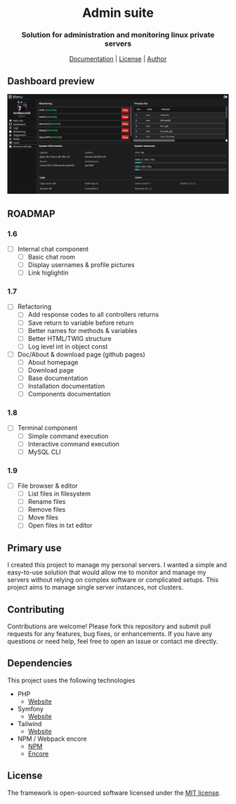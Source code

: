 # <h1 align="center">Admin suite</h1>
### <p align="center">Solution for administration and monitoring linux private servers</p>
<p align="center">
    <a href="https://github.com/lordbecvold/admin-suite/blob/main/DOC.MD" target="_blank">Documentation</a> |
    <a href="https://github.com/lordbecvold/admin-suite/blob/main/LICENSE" target="_blank">License</a> |
    <a href="https://becvar.xyz" target="_blank">Author</a>
</p>

## Dashboard preview
![Dashboard](.github/assets/preview.png)

## ROADMAP
### 1.6
- [ ] Internal chat component
    - [ ] Basic chat room
    - [ ] Display usernames & profile pictures
    - [ ] Link higlightin
### 1.7
- [ ] Refactoring
    - [ ] Add response codes to all controllers returns
    - [ ] Save return to variable before return
    - [ ] Better names for methods & variables
    - [ ] Better HTML/TWIG structure
    - [ ] Log level int in object const     
- [ ] Doc/About & download page (github pages)
    - [ ] About homepage
    - [ ] Download page
    - [ ] Base documentation
    - [ ] Installation documentation
    - [ ] Components documentation
### 1.8
- [ ] Terminal component
    - [ ] Simple command execution
    - [ ] Interactive command execution
    - [ ] MySQL CLI
### 1.9
- [ ] File browser & editor
    - [ ] List files in filesystem
    - [ ] Rename files
    - [ ] Remove files
    - [ ] Move files
    - [ ] Open files in txt editor

## Primary use
I created this project to manage my personal servers. I wanted a simple and easy-to-use solution that would allow me to monitor and manage my servers without relying on complex software or complicated setups. This project aims to manage single server instances, not clusters.

## Contributing
Contributions are welcome! Please fork this repository and submit pull requests for any features, bug fixes, or enhancements. If you have any questions or need help, feel free to open an issue or contact me directly.

## Dependencies
This project uses the following technologies
* PHP
    * [Website](https://php.net)
* Symfony
    * [Website](https://symfony.com)
* Tailwind
    * [Website](https://tailwindcss.com)
* NPM / Webpack encore
    * [NPM](https://docs.npmjs.com)
    * [Encore](https://symfony.com/doc/current/frontend/encore/index.html)

## License
The framework is open-sourced software licensed under the [MIT license](https://opensource.org/licenses/MIT).
